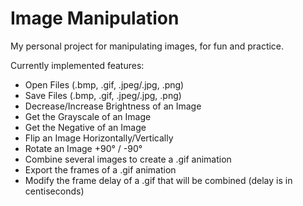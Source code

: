 # Image Manipulation
My personal project for manipulating images, for fun and practice.

Currently implemented features:
- Open Files (.bmp, .gif, .jpeg/.jpg, .png)
- Save Files (.bmp, .gif, .jpeg/.jpg, .png)
- Decrease/Increase Brightness of an Image
- Get the Grayscale of an Image
- Get the Negative of an Image
- Flip an Image Horizontally/Vertically
- Rotate an Image +90° / -90°
- Combine several images to create a .gif animation
- Export the frames of a .gif animation
- Modify the frame delay of a .gif that will be combined (delay is in centiseconds)